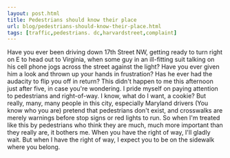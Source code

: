 ```yaml
---
layout: post.html
title: Pedestrians should know their place
url: blog/pedestrians-should-know-their-place.html
tags: [traffic,pedestrians. dc,harvardstreet,complaint]
---
```

Have you ever been driving down 17th Street NW, getting ready to turn right on E to head out to Virginia, when some guy in an ill-fitting suit talking on his cell phone jogs across the street against the light? Have you ever given him a look and thrown up your hands in frustration? Has he ever had the audacity to flip you off in return? This didn't happen to me this afternoon just after five, in case you're wondering. I pride myself on paying attention to pedestrians and right-of-way. I know, what do I want, a cookie? But really, many, many people in this city, especially Maryland drivers (You know who you are) pretend that pedestrians don't exist, and crosswalks are merely warnings before stop signs or red lights to run. So when I'm treated like this by pedestrians who think they are much, much more important than they really are, it bothers me. When you have the right of way, I'll gladly wait. But when I have the right of way, I expect you to be on the sidewalk where you belong.
